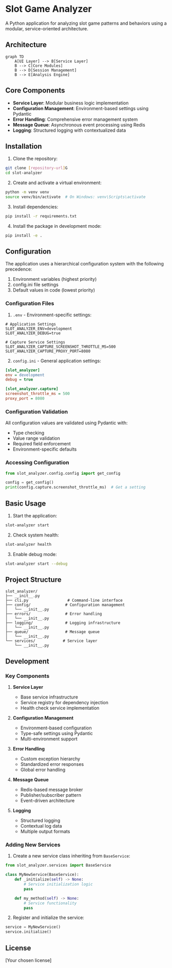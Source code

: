# Slot Game Analyzer

A Python application for analyzing slot game patterns and behaviors using a modular, service-oriented architecture.

## Architecture

```mermaid
graph TD
    A[UI Layer] --> B[Service Layer]
    B --> C[Core Modules]
    B --> D[Session Management]
    B --> E[Analysis Engine]
```

## Core Components

- **Service Layer**: Modular business logic implementation
- **Configuration Management**: Environment-based settings using Pydantic
- **Error Handling**: Comprehensive error management system
- **Message Queue**: Asynchronous event processing using Redis
- **Logging**: Structured logging with contextualized data

## Installation

1. Clone the repository:
```bash
git clone [repository-url]G
cd slot-analyzer
```

2. Create and activate a virtual environment:
```bash
python -m venv venv
source venv/bin/activate  # On Windows: venv\Scripts\activate
```

3. Install dependencies:
```bash
pip install -r requirements.txt
```

4. Install the package in development mode:
```bash
pip install -e .
```

## Configuration

The application uses a hierarchical configuration system with the following precedence:
1. Environment variables (highest priority)
2. config.ini file settings
3. Default values in code (lowest priority)

### Configuration Files

1. `.env` - Environment-specific settings:
```env
# Application Settings
SLOT_ANALYZER_ENV=development
SLOT_ANALYZER_DEBUG=true

# Capture Service Settings
SLOT_ANALYZER_CAPTURE_SCREENSHOT_THROTTLE_MS=500
SLOT_ANALYZER_CAPTURE_PROXY_PORT=8080
```

2. `config.ini` - General application settings:
```ini
[slot_analyzer]
env = development
debug = true

[slot_analyzer.capture]
screenshot_throttle_ms = 500
proxy_port = 8080
```

### Configuration Validation
All configuration values are validated using Pydantic with:
- Type checking
- Value range validation
- Required field enforcement
- Environment-specific defaults

### Accessing Configuration
```python
from slot_analyzer.config.config import get_config

config = get_config()
print(config.capture.screenshot_throttle_ms)  # Get a setting
```

## Basic Usage

1. Start the application:
```bash
slot-analyzer start
```

2. Check system health:
```bash
slot-analyzer health
```

3. Enable debug mode:
```bash
slot-analyzer start --debug
```

## Project Structure

```
slot_analyzer/
├── __init__.py
├── cli.py                 # Command-line interface
├── config/               # Configuration management
│   └── __init__.py
├── errors/               # Error handling
│   └── __init__.py
├── logging/              # Logging infrastructure
│   └── __init__.py
├── queue/                # Message queue
│   └── __init__.py
└── services/            # Service layer
    └── __init__.py
```

## Development

### Key Components

1. **Service Layer**
   - Base service infrastructure
   - Service registry for dependency injection
   - Health check service implementation

2. **Configuration Management**
   - Environment-based configuration
   - Type-safe settings using Pydantic
   - Multi-environment support

3. **Error Handling**
   - Custom exception hierarchy
   - Standardized error responses
   - Global error handling

4. **Message Queue**
   - Redis-based message broker
   - Publisher/subscriber pattern
   - Event-driven architecture

5. **Logging**
   - Structured logging
   - Contextual log data
   - Multiple output formats

### Adding New Services

1. Create a new service class inheriting from `BaseService`:
```python
from slot_analyzer.services import BaseService

class MyNewService(BaseService):
    def _initialize(self) -> None:
        # Service initialization logic
        pass

    def my_method(self) -> None:
        # Service functionality
        pass
```

2. Register and initialize the service:
```python
service = MyNewService()
service.initialize()
```

## License

[Your chosen license]